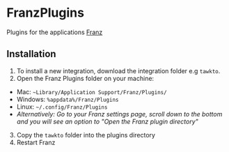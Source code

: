 # FranzPlugins
Plugins for the applications [Franz](https://meetfranz.com)

## Installation
1. To install a new integration, download the integration folder e.g `tawkto`.
2. Open the Franz Plugins folder on your machine:
  * Mac: `~Library/Application Support/Franz/Plugins/`
  * Windows: `%appdata%/Franz/Plugins`
  * Linux: `~/.config/Franz/Plugins`
  * _Alternatively: Go to your Franz settings page, scroll down to the bottom and you will see an option to "Open the Franz plugin directory"_
3. Copy the `tawkto` folder into the plugins directory
4. Restart Franz
